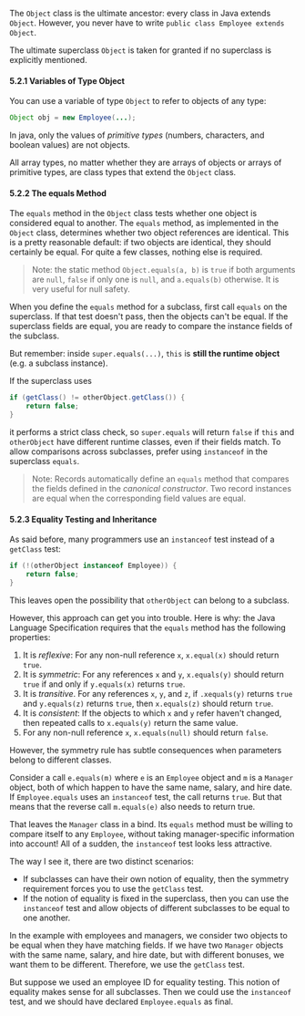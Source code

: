 The `Object` class is the ultimate ancestor: every class in Java extends `Object`. However, you never have to write `public class Employee extends Object`.

The ultimate superclass `Object` is taken for granted if no superclass is explicitly mentioned.

#### 5.2.1 Variables of Type Object

You can use a variable of type `Object` to refer to objects of any type:
```java
Object obj = new Employee(...);
```

In java, only the values of _primitive types_ (numbers, characters, and boolean values) are not objects.

All array types, no matter whether they are arrays of objects or arrays of primitive types, are class types that extend the `Object` class.

#### 5.2.2 The equals Method

The `equals` method in the `Object` class tests whether one object is considered equal to another. The `equals` method, as implemented in the `Object` class, determines whether two object references are identical. This is a pretty reasonable default: if two objects are identical, they should certainly be equal. For quite a few classes, nothing else is required.

> Note: the static method `Object.equals(a, b)` is `true` if both arguments are `null`, `false` if only one is `null`, and `a.equals(b)` otherwise. It is very useful for null safety.

When you define the `equals` method for a subclass, first call `equals` on the superclass. If that test doesn't pass, then the objects can't be equal. If the superclass fields are equal, you are ready to compare the instance fields of the subclass.

But remember: inside `super.equals(...)`, `this` is **still the runtime object** (e.g. a subclass instance).

If the superclass uses
```java
if (getClass() != otherObject.getClass()) {
	return false;
}
```
it performs a strict class check, so `super.equals` will return `false` if `this` and `otherObject` have different runtime classes, even if their fields match. To allow comparisons across subclasses, prefer using `instanceof` in the superclass `equals`.

> Note: Records automatically define an `equals` method that compares the fields defined in the _canonical constructor_. Two record instances are equal when the corresponding field values are equal.

#### 5.2.3 Equality Testing and Inheritance

As said before, many programmers use an `instanceof` test instead of a `getClass` test:
```java
if (!(otherObject instanceof Employee)) {
	return false;
}
```
This leaves open the possibility that `otherObject` can belong to a subclass.

However, this approach can get you into trouble. Here is why: the Java Language Specification requires that the `equals` method has the following properties:

1. It is _reflexive_: For any non-null reference `x`, `x.equal(x)` should return `true`.
2. It is _symmetric_: For any references `x` and `y`, `x.equals(y)` should return `true` if and only if `y.equals(x)` returns `true`.
3. It is _transitive_. For any references `x`, `y`, and `z`, if `.xequals(y)` returns `true` and `y.equals(z)` returns `true`, then `x.equals(z)` should return `true`.
4. It is _consistent_: If the objects to which `x` and `y` refer haven't changed, then repeated calls to `x.equals(y)` return the same value.
5. For any non-null reference `x`, `x.equals(null)` should return `false`.

However, the symmetry rule has subtle consequences when parameters belong to different classes.

Consider a call `e.equals(m)` where `e` is an `Employee` object and `m` is a `Manager` object, both of which happen to have the same name, salary, and hire date. If `Employee.equals` uses an `instanceof` test, the call returns `true`. But that means that the reverse call `m.equals(e)` also needs to return true.

That leaves the `Manager` class in a bind. Its `equals` method must be willing to compare itself to any `Employee`, without taking manager-specific information into account! All of a sudden, the `instanceof` test looks less attractive.

The way I see it, there are two distinct scenarios:
- If subclasses can have their own notion of equality, then the symmetry requirement forces you to use the `getClass` test.
- If the notion of equality is fixed in the superclass, then you can use the `instanceof`  test and allow objects of different subclasses to be equal to one another.

In the example with employees and managers, we consider two objects to be equal when they have matching fields. If we have two `Manager` objects with the same name, salary, and hire date, but with different bonuses, we want them to be different. Therefore, we use the `getClass` test.

But suppose we used an employee ID for equality testing. This notion of equality makes sense for all subclasses. Then we could use the `instanceof` test, and we should have declared `Employee.equals` as final.